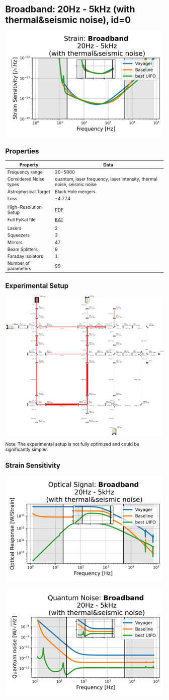 # Broadband: 20Hz - 5kHz (with thermal&seismic noise), id=0
<p align="center"><img src="strain.png" alt="Plot of Strain" width="666px"></p>

## Properties
| Property                              | Data                                                       |
| ------------------------------------- | ----------------------------------------------------------------- |
| Frequency range                   | 20-5000 |
| Considered Noise types                   | quantum, laser frequency, laser intensity, thermal noise, seismic noise |
| Astrophysical Target                   | Black Hole mergers |
| Loss               | -4.774 |
|               |  |
| High-Resolution Setup | [PDF](setup.pdf) |
| Full PyKat file       | [KAT](CFGS_4_-4.774_99_6590352549_0_1154916886.txt) |
|               |  |
| Lasers |  2 |
| Squeezers |  3 |
| Mirrors |  47 |
| Beam Splitters |  9 |
| Faraday Isolators |  1 |
| Number of parameters  | 99 |
## Experimental Setup
<p align="center"><img src="setup.png" alt="setup" width="666px"></p>

Note: The experimental setup is not fully optimized and could be significantly simpler.

## Strain Sensitivity<p align="center"><img src="signal.png" alt="Plot of Signal" width="666px"></p>

<p align="center"><img src="noise.png" alt="Plot of Noise" width="666px"></p>

